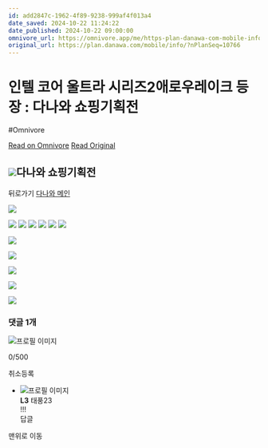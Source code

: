 ```yaml
---
id: add2847c-1962-4f89-9238-999af4f013a4
date_saved: 2024-10-22 11:24:22
date_published: 2024-10-22 09:00:00
omnivore_url: https://omnivore.app/me/https-plan-danawa-com-mobile-info-n-plan-seq-10766-192b20a08cf
original_url: https://plan.danawa.com/mobile/info/?nPlanSeq=10766
---
```


# 인텔 코어 울트라 시리즈2애로우레이크 등장 : 다나와 쇼핑기획전
#Omnivore
 
[Read on Omnivore](https://omnivore.app/me/https-plan-danawa-com-mobile-info-n-plan-seq-10766-192b20a08cf)
[Read Original](https://plan.danawa.com/mobile/info/?nPlanSeq=10766)
 
## ![](https://proxy-prod.omnivore-image-cache.app/0x0,sP9UtJN9nrHNlkHz-qgk79_QogVp57PlQGhCw1SB1H48/https://img.danawa.com/img/m/prod/plan/icons_plan.png)다나와 쇼핑기획전

뒤로가기 [다나와 메인](https://m.danawa.com/) 

![](https://proxy-prod.omnivore-image-cache.app/0x0,szRUzZ2m38JSt8420r5BS7ffJCGpjeMPBX6_D3mRlHj8/https://img.danawa.com/new/cmpart/splan_contents/2024/241017_intel/M/images/main.jpg) 

![](https://proxy-prod.omnivore-image-cache.app/0x0,sk2r9UUljmoy8Pe29lCaUbFNW14XMXuTw8vwLhgNG09o/https://img.danawa.com/new/cmpart/splan_contents/2024/241017_intel/M/images/con1.jpg) ![](https://proxy-prod.omnivore-image-cache.app/0x0,sjNarTofLc-Yz2vgHUPZ-FT4V30RtO82bkklASfVWaag/https://img.danawa.com/new/common/bg_blank1.png) ![](https://proxy-prod.omnivore-image-cache.app/0x0,sjNarTofLc-Yz2vgHUPZ-FT4V30RtO82bkklASfVWaag/https://img.danawa.com/new/common/bg_blank1.png) ![](https://proxy-prod.omnivore-image-cache.app/0x0,sjNarTofLc-Yz2vgHUPZ-FT4V30RtO82bkklASfVWaag/https://img.danawa.com/new/common/bg_blank1.png) ![](https://proxy-prod.omnivore-image-cache.app/0x0,sjNarTofLc-Yz2vgHUPZ-FT4V30RtO82bkklASfVWaag/https://img.danawa.com/new/common/bg_blank1.png) ![](https://proxy-prod.omnivore-image-cache.app/0x0,sjNarTofLc-Yz2vgHUPZ-FT4V30RtO82bkklASfVWaag/https://img.danawa.com/new/common/bg_blank1.png) 

![](https://proxy-prod.omnivore-image-cache.app/0x0,sNIeRexRniAc4wfvwUD0OjulLVQ54HnIyHh7e4afVcpY/https://img.danawa.com/new/cmpart/splan_contents/2024/241017_intel/M/images/con2.jpg)

![](https://proxy-prod.omnivore-image-cache.app/0x0,s31_iQTyjbF6cW_HdQ5C1V7HchgeYb1a6q6AyoE51lD4/https://img.danawa.com/new/cmpart/splan_contents/2024/241017_intel/M/images/con3.jpg)

![](https://proxy-prod.omnivore-image-cache.app/0x0,stVFldu46P5Oms5Lc7XfL9VrralahAFdmIb2qyVQNtXM/https://img.danawa.com/new/cmpart/splan_contents/2024/241017_intel/M/images/con4.jpg)

![](https://proxy-prod.omnivore-image-cache.app/0x0,sT67eJw-0qxnMvzt2xzoecphxcptwmSUXqqiky0jEZUU/https://img.danawa.com/new/cmpart/splan_contents/2024/241017_intel/M/images/con5.jpg)

![](https://proxy-prod.omnivore-image-cache.app/0x0,sOtR4FaBMr0y4t8tvElapXWuoMdyXsr2mxC_HYcYqE1U/https://img.danawa.com/new/cmpart/splan_contents/2024/241017_intel/M/images/con6.jpg)

### 댓글 1개

![프로필 이미지](https://proxy-prod.omnivore-image-cache.app/0x0,stUMMfVudTjWYXo4jsyoMDyUR3ij0cmJgIJdTecXXcLc/https://img.danawa.com/img/m/common/ico_profile_loginup.png)

0/500

취소등록

* ![프로필 이미지](https://proxy-prod.omnivore-image-cache.app/0x0,sbIzXR5ArCvz1PfDVtfbxZsd7JzsYM1jDSS5cpu-NDx0/https://img.danawa.com/icon/icon_default_01.gif)  
**L3** 태풍23  
!!!  
답글

맨위로 이동 